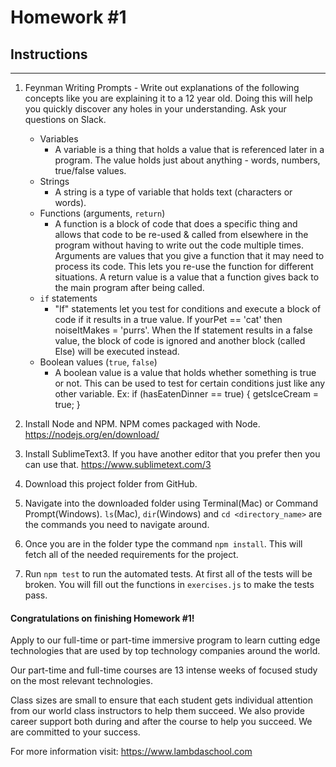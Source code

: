 # Homework #1

## Instructions
---
1. Feynman Writing Prompts - Write out explanations of the following concepts like you are explaining it to a 12 year old.  Doing this will help you quickly discover any holes in your understanding.  Ask your questions on Slack.
		
	* Variables
		* A variable is a thing that holds a value that is referenced later in a program. The value holds just about anything - words, numbers, true/false values.
	* Strings
		* A string is a type of variable that holds text (characters or words).
	* Functions (arguments, `return`)
		* A function is a block of code that does a specific thing and allows that code to be re-used & called from elsewhere in the program without having to write out the code multiple times. Arguments are values that you give a function that it may need to process its code. This lets you re-use the function for different situations. A return value is a value that a function gives back to the main program after being called.
	* `if` statements
		* "If" statements let you test for conditions and execute a block of code if it results in a true value. If yourPet == 'cat' then noiseItMakes = 'purrs'. When the If statement results in a false value, the block of code is ignored and another block (called Else) will be executed instead. 
	* Boolean values (`true`, `false`)
		* A boolean value is a value that holds whether something is true or not. This can be used to test for certain conditions just like any other variable. Ex: if (hasEatenDinner == true) { getsIceCream = true; }


2. Install Node and NPM.  NPM comes packaged with Node. https://nodejs.org/en/download/


3. Install SublimeText3.  If you have another editor that you prefer then you can use that. https://www.sublimetext.com/3


4. Download this project folder from GitHub.


5. Navigate into the downloaded folder using Terminal(Mac) or Command Prompt(Windows).  `ls`(Mac), `dir`(Windows) and `cd <directory_name>` are the commands you need to navigate around.


6. Once you are in the folder type the command `npm install`.  This will fetch all of the needed requirements for the project.


7. Run `npm test` to run the automated tests.  At first all of the tests will be broken.  You will fill out the functions in `exercises.js` to make the tests pass.




#### Congratulations on finishing Homework #1!
Apply to our full-time or part-time immersive program to learn cutting edge technologies that are used by top technology companies around the world.

Our part-time and full-time courses are 13 intense weeks of focused study on the most relevant technologies.  

Class sizes are small to ensure that each student gets individual attention from our world class instructors to help them succeed.  We also provide career support both during and after the course to help you succeed.  We are committed to your success.

For more information visit: https://www.lambdaschool.com
